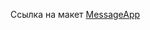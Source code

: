 Ссылка на макет [MessageApp](https://www.figma.com/file/BrNECnizIJE0fYCNMVUZPJ/MessageApp?node-id=0%3A1)